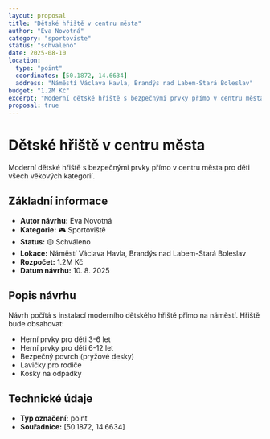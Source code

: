 ```yaml
---
layout: proposal
title: "Dětské hřiště v centru města"
author: "Eva Novotná"
category: "sportoviste"
status: "schvaleno"
date: 2025-08-10
location:
  type: "point"
  coordinates: [50.1872, 14.6634]
  address: "Náměstí Václava Havla, Brandýs nad Labem-Stará Boleslav"
budget: "1.2M Kč"
excerpt: "Moderní dětské hřiště s bezpečnými prvky přímo v centru města."
proposal: true
---
```


# Dětské hřiště v centru města

Moderní dětské hřiště s bezpečnými prvky přímo v centru města pro děti všech věkových kategorií.

## Základní informace

- **Autor návrhu:** Eva Novotná
- **Kategorie:** 🎮 Sportoviště
- **Status:** 🟡 Schváleno
- **Lokace:** Náměstí Václava Havla, Brandýs nad Labem-Stará Boleslav
- **Rozpočet:** 1.2M Kč
- **Datum návrhu:** 10. 8. 2025

## Popis návrhu

Návrh počítá s instalací moderního dětského hřiště přímo na náměstí. Hřiště bude obsahovat:

- Herní prvky pro děti 3-6 let
- Herní prvky pro děti 6-12 let
- Bezpečný povrch (pryžové desky)
- Lavičky pro rodiče
- Košky na odpadky

## Technické údaje

- **Typ označení:** point
- **Souřadnice:** [50.1872, 14.6634]